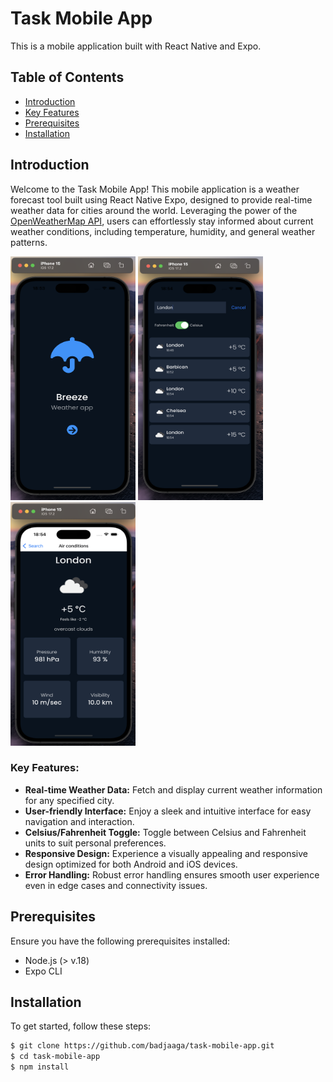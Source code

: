 # Task Mobile App

This is a mobile application built with React Native and Expo.

## Table of Contents
- [Introduction](#introduction)
- [Key Features](#features)
- [Prerequisites](#prerequisites)
- [Installation](#installation)

## <a id="introduction"></a> Introduction 

Welcome to the Task Mobile App! This mobile application is a weather forecast tool built using React Native Expo, designed to provide real-time weather data for cities around the world. Leveraging the power of the [OpenWeatherMap API](https://openweathermap.org/), users can effortlessly stay informed about current weather conditions, including temperature, humidity, and general weather patterns.

<img src="docs/home_page.png" width="200" height="390" alt="home_page">
<img src="docs/search_page.png" width="200" height="390" alt="search_page">
<img src="docs/city_weather.png" width="200" height="390" alt="city_weather">

### <a id="introduction"> </a>Key Features:

- **Real-time Weather Data:** Fetch and display current weather information for any specified city.
- **User-friendly Interface:** Enjoy a sleek and intuitive interface for easy navigation and interaction.
- **Celsius/Fahrenheit Toggle:** Toggle between Celsius and Fahrenheit units to suit personal preferences.
- **Responsive Design:** Experience a visually appealing and responsive design optimized for both Android and iOS devices.
- **Error Handling:** Robust error handling ensures smooth user experience even in edge cases and connectivity issues.


## <a id="prerequisites"></a> Prerequisites 

Ensure you have the following prerequisites installed:

- Node.js (> v.18)
- Expo CLI

## <a id="installation"></a> Installation

To get started, follow these steps:

```bash
$ git clone https://github.com/badjaaga/task-mobile-app.git
$ cd task-mobile-app
$ npm install
